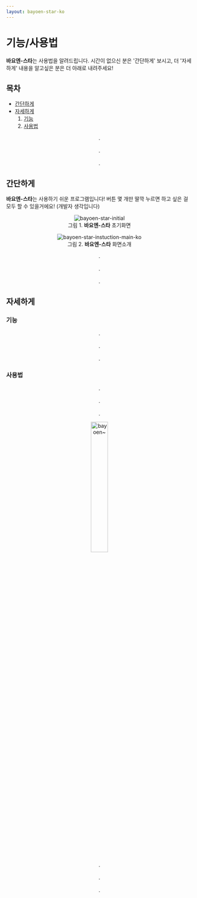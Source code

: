 ```yaml
---
layout: bayoen-star-ko
---
```


# 기능/사용법

**바요엔-스타**는 사용법을 알려드립니다. 시간이 없으신 분은 '간단하게' 보시고, 더 '자세하게' 내용을 알고싶은 분은 더 아래로 내려주세요!

## 목차
- [간단하게](#Abstract)
- [자세하게](#Details)  
   1. [기능](#Functions)
   2. [사용법](#Directions)

<a name="Abstract"> </a>
<p align="center">
.<br/><br/>
.<br/><br/>
.
</p>

## 간단하게

**바요엔-스타**는 사용하기 쉬운 프로그램입니다! 버튼 몇 개만 딸깍 누르면 하고 싶은 걸 모두 할 수 있을거에요! (개발자 생각입니다)
<p align="center">
    <img src="{{ site.lang_url }}/res/bayoen-star-initial.png" class="shadow-box" alt="bayoen-star-initial"/>
    <br/><span>그림 1. <strong>바요엔-스타</strong> 초기화면</span>
</p>



<p align="center">
    <img src="{{ site.lang_url }}/res/bayoen-star-instuction-main-ko.png" class="box" alt="bayoen-star-instuction-main-ko"/>
    <br/><span>그림 2. <strong>바요엔-스타</strong> 화면소개</span>
</p>

<a name="Details"> </a>
<a name="Functions"> </a>
<p align="center">
.<br/><br/>
.<br/><br/>
.
</p>

## 자세하게


### 기능

<a name="Directions"> </a>
<p align="center">
.<br/><br/>
.<br/><br/>
.
</p>

### 사용법

<p align="center">
.<br/><br/>
.<br/><br/>
.
</p>

<p align="center">
   <img src="{{ site.lang_url }}/res/dailycarbuncle_kirbuncle.png" class="box" width="30%" alt="bayoen~"/>
</p>

<p align="center">
.<br/><br/>
.<br/><br/>
.
</p>